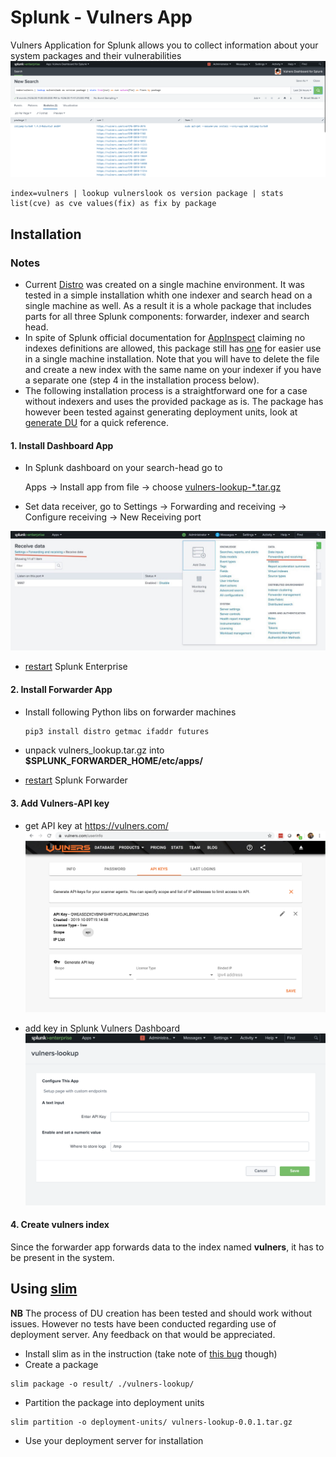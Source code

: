 # Splunk - Vulners App

Vulners Application for Splunk allows you to collect information about your system packages and their vulnerabilities
![](./docs/dashboard.png)

```
index=vulners | lookup vulnerslook os version package | stats list(cve) as cve values(fix) as fix by package 
```

## Installation

### Notes
- Current [Distro](./result/vulners-lookup-0.0.1.tar.gz) was created on a single machine environment. It was tested in a simple installation whith one indexer and search head on a single machine as well. As a result it is a whole package that includes parts for all three Splunk components: forwarder, indexer and search head. 
- In spite of Splunk official documentation for [AppInspect](https://dev.splunk.com/enterprise/docs/releaseapps/appinspect/appinspectreferencetopics/splunkappinspectcheck/#Indexesconf-file-standards) claiming no indexes definitions are allowed, this package still has [one](./vulners-lookup/default/indexes.conf) for easier use in a single machine installation. Note that you will have to delete the file and create a new index with the same name on your indexer if you have a separate one (step 4 in the installation process below).
- The following installation process is a straightforward one for a case without indexers and uses the provided package as is. The package has however been tested against generating deployment units, look at [generate DU](#using-slim) for a quick reference.

#### 1. Install Dashboard App

 - In Splunk dashboard on your search-head go to 
    
    Apps -> Install app from file -> choose [vulners-lookup-*.tar.gz](./result/vulners-lookup-0.0.1.tar.gz)

 - Set data receiver, go to 
    Settings -> Forwarding and receiving -> Configure receiving -> New Receiving port

![](./docs/receiver.jpeg)

- [restart](https://docs.splunk.com/Documentation/Splunk/8.0.3/Admin/StartSplunk) Splunk Enterprise


#### 2. Install Forwarder App


 - Install following Python libs on forwarder machines 
    ```bash 
    pip3 install distro getmac ifaddr futures
    ```

 - unpack vulners_lookup.tar.gz into **$SPLUNK_FORWARDER_HOME/etc/apps/**

 - [restart](https://docs.splunk.com/Documentation/Forwarder/8.0.3/Forwarder/Starttheuniversalforwarder) Splunk Forwarder

#### 3. Add Vulners-API key

 - get API key at https://vulners.com/
  ![](./docs/vulners.png)
  
 - add key in Splunk Vulners Dashboard 
 ![](./docs/api.png)
 
#### 4. Create vulners index
Since the forwarder app forwards data to the index named **vulners**, it has to be present in the system. 

## Using [slim](https://dev.splunk.com/enterprise/docs/releaseapps/packagingtoolkit/installpkgtoolkit)
**NB** The process of DU creation has been tested and should work without issues. However no tests have been conducted regarding use of deployment server. Any feedback on that would be appreciated.

 - Install slim as in the instruction (take note of [this bug](https://answers.splunk.com/answers/773820/error-while-running-slim-partition-command.html) though)
 - Create a package
 ```
slim package -o result/ ./vulners-lookup/
```
 - Partition the package into deployment units
 ```
 slim partition -o deployment-units/ vulners-lookup-0.0.1.tar.gz
 ```
 - Use your deployment server for installation
 
 
 
